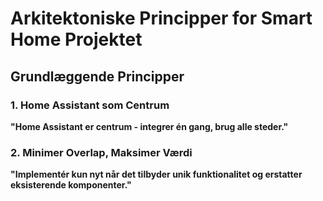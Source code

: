 # Arkitektoniske Principper for Smart Home Projektet 
 
## Grundlæggende Principper 
 
### 1. Home Assistant som Centrum 
**"Home Assistant er centrum - integrer én gang, brug alle steder."** 
 
### 2. Minimer Overlap, Maksimer Værdi 
**"Implementér kun nyt når det tilbyder unik funktionalitet og erstatter eksisterende komponenter."** 
